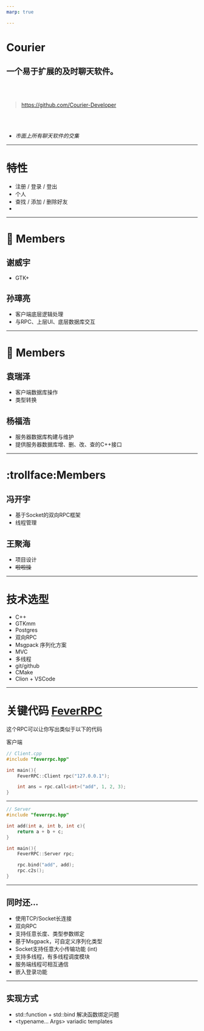 ```yaml
---
marp: true

---
```


# Courier
## 一个易于扩展的及时聊天软件。

<br />
<br />

> https://github.com/Courier-Developer


<br />
<br />

- *市面上所有聊天软件的交集*

<!--
page_number: true
footer: 第13组   ==   [谢威宇, 孙彰亮, 袁瑞泽, 杨福浩, 冯开宇, 王聚海]
-->

---

# 特性

- 注册 / 登录 / 登出
- 个人 
- 查找 / 添加 / 删除好友
- 

---

# :cake: Members
## 谢威宇

- GTK+

## 孙璋亮

- 客户端底层逻辑处理
- 与RPC、上层UI、底层数据库交互

---

# :cake: Members


## 袁瑞泽

- 客户端数据库操作
- 类型转换

## 杨福浩

- 服务器数据库构建与维护
- 提供服务器数据库增、删、改、查的C++接口

---

# :trollface:Members

## 冯开宇

- 基于Socket的双向RPC框架
- 线程管理

## 王聚海

- 项目设计
- ~~啦啦操~~

---

# 技术选型

- C++
- GTKmm
- Postgres
- 双向RPC
- Msgpack 序列化方案
- MVC
- 多线程
- git/github
- CMake
- Clion + VSCode

---

# 关键代码 [FeverRPC](https://github.com/Courier-Developer/feverrpc)

这个RPC可以让你写出类似于以下的代码

客户端
```C++
// Client.cpp
#include "feverrpc.hpp"

int main(){
    FeverRPC::Client rpc("127.0.0.1");

    int ans = rpc.call<int>("add", 1, 2, 3);
}
```

---

```C++
// Server
#include "feverrpc.hpp"

int add(int a, int b, int c){
    return a + b + c;
}

int main(){
    FeverRPC::Server rpc;

    rpc.bind("add", add);
    rpc.c2s(); 
}
```

---

## 同时还...

- 使用TCP/Socket长连接
- 双向RPC
- 支持任意长度、类型参数绑定
- 基于Msgpack，可自定义序列化类型
- Socket支持任意大小传输功能 (int)
- 支持多线程，有多线程调度模块
- 服务端线程可相互通信
- 嵌入登录功能

---

## 实现方式

- std::function + std::bind 解决函数绑定问题
- <typename... Args> variadic templates